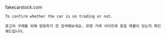 fakecarstock.com

    To confirm whether the car is on trading or not.

    중고차 구매를 위해 방문하기 전 검색해보세요. 유명 거래 사이트에 동일 매물이 있는지 확인해드립니다.
